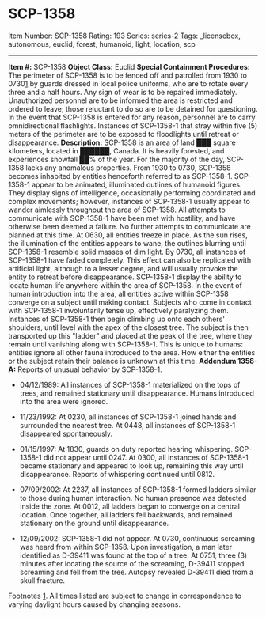 # SCP-1358
Item Number: SCP-1358
Rating: 193
Series: series-2
Tags: _licensebox, autonomous, euclid, forest, humanoid, light, location, scp

---

**Item #:** SCP-1358
**Object Class:** Euclid
**Special Containment Procedures:** The perimeter of SCP-1358 is to be fenced off and patrolled from 1930 to 0730[1](javascript:;) by guards dressed in local police uniforms, who are to rotate every three and a half hours. Any sign of wear is to be repaired immediately. Unauthorized personnel are to be informed the area is restricted and ordered to leave; those reluctant to do so are to be detained for questioning. In the event that SCP-1358 is entered for any reason, personnel are to carry omnidirectional flashlights. Instances of SCP-1358-1 that stray within five (5) meters of the perimeter are to be exposed to floodlights until retreat or disappearance.
**Description:** SCP-1358 is an area of land ███ square kilometers, located in ██████, Canada. It is heavily forested, and experiences snowfall ██% of the year. For the majority of the day, SCP-1358 lacks any anomalous properties. From 1930 to 0730, SCP-1358 becomes inhabited by entities henceforth referred to as SCP-1358-1.
SCP-1358-1 appear to be animated, illuminated outlines of humanoid figures. They display signs of intelligence, occasionally performing coordinated and complex movements; however, instances of SCP-1358-1 usually appear to wander aimlessly throughout the area of SCP-1358. All attempts to communicate with SCP-1358-1 have been met with hostility, and have otherwise been deemed a failure. No further attempts to communicate are planned at this time.
At 0630, all entities freeze in place. As the sun rises, the illumination of the entities appears to wane, the outlines blurring until SCP-1358-1 resemble solid masses of dim light. By 0730, all instances of SCP-1358-1 have faded completely. This effect can also be replicated with artificial light, although to a lesser degree, and will usually provoke the entity to retreat before disappearance.
SCP-1358-1 display the ability to locate human life anywhere within the area of SCP-1358. In the event of human introduction into the area, all entities active within SCP-1358 converge on a subject until making contact. Subjects who come in contact with SCP-1358-1 involuntarily tense up, effectively paralyzing them. Instances of SCP-1358-1 then begin climbing up onto each others' shoulders, until level with the apex of the closest tree. The subject is then transported up this "ladder" and placed at the peak of the tree, where they remain until vanishing along with SCP-1358-1. This is unique to humans: entities ignore all other fauna introduced to the area. How either the entities or the subject retain their balance is unknown at this time.
**Addendum 1358-A:** Reports of unusual behavior by SCP-1358-1.
  * 04/12/1989: All instances of SCP-1358-1 materialized on the tops of trees, and remained stationary until disappearance. Humans introduced into the area were ignored.

  * 11/23/1992: At 0230, all instances of SCP-1358-1 joined hands and surrounded the nearest tree. At 0448, all instances of SCP-1358-1 disappeared spontaneously.

  * 01/15/1997: At 1830, guards on duty reported hearing whispering. SCP-1358-1 did not appear until 0247. At 0300, all instances of SCP-1358-1 became stationary and appeared to look up, remaining this way until disappearance. Reports of whispering continued until 0812.

  * 07/09/2002: At 2237, all instances of SCP-1358-1 formed ladders similar to those during human interaction. No human presence was detected inside the zone. At 0012, all ladders began to converge on a central location. Once together, all ladders fell backwards, and remained stationary on the ground until disappearance.

  * 12/09/2002: SCP-1358-1 did not appear. At 0730, continuous screaming was heard from within SCP-1358. Upon investigation, a man later identified as D-39411 was found at the top of a tree. At 0751, three (3) minutes after locating the source of the screaming, D-39411 stopped screaming and fell from the tree. Autopsy revealed D-39411 died from a skull fracture.

Footnotes
[1](javascript:;). All times listed are subject to change in correspondence to varying daylight hours caused by changing seasons.